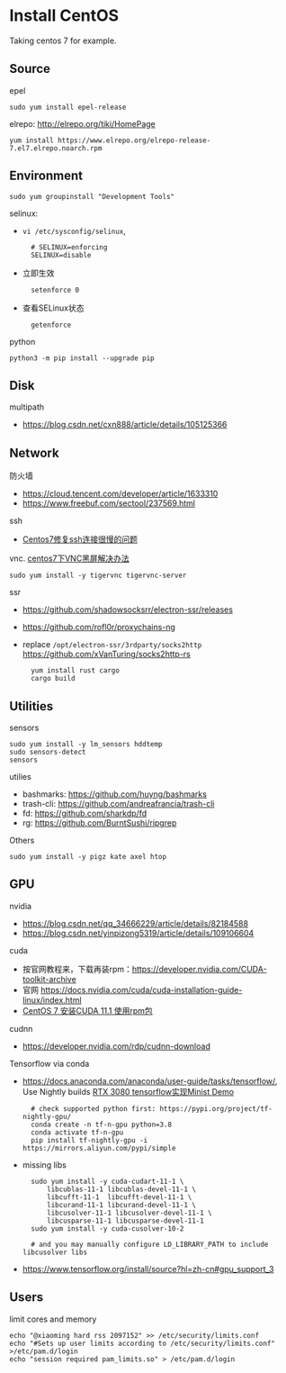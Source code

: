 # Install CentOS

Taking centos 7 for example.

## Source

epel

    sudo yum install epel-release
    
elrepo: http://elrepo.org/tiki/HomePage

    yum install https://www.elrepo.org/elrepo-release-7.el7.elrepo.noarch.rpm

## Environment

    sudo yum groupinstall "Development Tools" 
  
selinux:     
    
- `vi /etc/sysconfig/selinux`,

        # SELINUX=enforcing
        SELINUX=disable
        
- 立即生效

        setenforce 0 
        
- 查看SELinux状态
    
        getenforce
        
python

    python3 -m pip install --upgrade pip
    
## Disk

multipath

- https://blog.csdn.net/cxn888/article/details/105125366

    
## Network


防火墙

- https://cloud.tencent.com/developer/article/1633310
- https://www.freebuf.com/sectool/237569.html

ssh

- [Centos7修复ssh连接很慢的问题](https://www.jianshu.com/p/1966d2499d74)

vnc. [centos7下VNC黑屏解决办法](https://www.linuxstudy.cn/archives/67.html)

    sudo yum install -y tigervnc tigervnc-server
    
ssr

- https://github.com/shadowsocksrr/electron-ssr/releases 
- https://github.com/rofl0r/proxychains-ng 
- replace `/opt/electron-ssr/3rdparty/socks2http` https://github.com/xVanTuring/socks2http-rs 
        
        yum install rust cargo
        cargo build


## Utilities

sensors

    sudo yum install -y lm_sensors hddtemp
    sudo sensors-detect
    sensors
    
utilies

- bashmarks: https://github.com/huyng/bashmarks
- trash-cli: https://github.com/andreafrancia/trash-cli
- fd: https://github.com/sharkdp/fd
- rg: https://github.com/BurntSushi/ripgrep

Others

    sudo yum install -y pigz kate axel htop
    
## GPU

nvidia

- https://blog.csdn.net/qq_34666229/article/details/82184588
- https://blog.csdn.net/yinpizong5319/article/details/109106604

cuda

- 按官网教程来，下载再装rpm：https://developer.nvidia.com/CUDA-toolkit-archive 
- 官网 https://docs.nvidia.com/cuda/cuda-installation-guide-linux/index.html
- [CentOS 7 安装CUDA 11.1 使用rpm包](https://blog.csdn.net/theITcat/article/details/109120083)

cudnn

- https://developer.nvidia.com/rdp/cudnn-download 

Tensorflow via conda

- https://docs.anaconda.com/anaconda/user-guide/tasks/tensorflow/, Use Nightly builds [RTX 3080 tensorflow实现Minist Demo](https://blog.csdn.net/m0_50480883/article/details/110267095)

        # check supported python first: https://pypi.org/project/tf-nightly-gpu/
        conda create -n tf-n-gpu python=3.8
        conda activate tf-n-gpu
        pip install tf-nightly-gpu -i https://mirrors.aliyun.com/pypi/simple

- missing libs

        sudo yum install -y cuda-cudart-11-1 \
            libcublas-11-1 libcublas-devel-11-1 \
            libcufft-11-1  libcufft-devel-11-1 \
            libcurand-11-1 libcurand-devel-11-1 \
            libcusolver-11-1 libcusolver-devel-11-1 \
            libcusparse-11-1 libcusparse-devel-11-1
        sudo yum install -y cuda-cusolver-10-2
        
        # and you may manually configure LD_LIBRARY_PATH to include libcusolver libs


- https://www.tensorflow.org/install/source?hl=zh-cn#gpu_support_3 


## Users

limit cores and memory

    echo "@xiaoming hard rss 2097152" >> /etc/security/limits.conf
    echo "#Sets up user limits according to /etc/security/limits.conf" >/etc/pam.d/login
    echo "session required pam_limits.so" > /etc/pam.d/login


